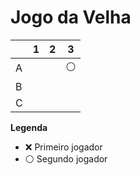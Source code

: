 # Jogo da Velha

|   | 1 | 2 | 3 |
|---|---|---|---|
| A |   |  |⚪   |
| B |   |   |   |
| C |   |   |   |

**Legenda**

- ❌ Primeiro jogador 
- ⚪ Segundo jogador




